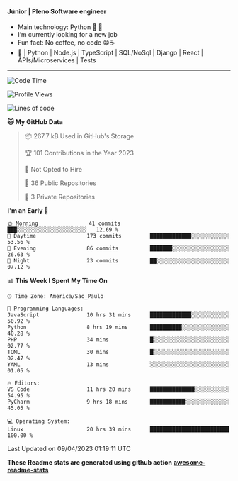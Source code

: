 #### Júnior | Pleno Software engineer 

- Main technology: Python 🐍 💖
- I’m currently looking for a new job
- Fun fact: No coffee, no code 😁☕
- 📖 | Python | Node.js | TypeScript | SQL/NoSql | Django | React | APIs/Microservices | Tests 
---
<!--START_SECTION:waka-->
![Code Time](http://img.shields.io/badge/Code%20Time-676%20hrs%2037%20mins-blue)

![Profile Views](http://img.shields.io/badge/Profile%20Views-0-blue)

![Lines of code](https://img.shields.io/badge/From%20Hello%20World%20I%27ve%20Written-10.6%20million%20lines%20of%20code-blue)

**🐱 My GitHub Data** 

> 📦 267.7 kB Used in GitHub's Storage 
 > 
> 🏆 101 Contributions in the Year 2023
 > 
> 🚫 Not Opted to Hire
 > 
> 📜 36 Public Repositories 
 > 
> 🔑 3 Private Repositories 
 > 
**I'm an Early 🐤** 

```text
🌞 Morning                41 commits          ███░░░░░░░░░░░░░░░░░░░░░░   12.69 % 
🌆 Daytime                173 commits         █████████████░░░░░░░░░░░░   53.56 % 
🌃 Evening                86 commits          ███████░░░░░░░░░░░░░░░░░░   26.63 % 
🌙 Night                  23 commits          ██░░░░░░░░░░░░░░░░░░░░░░░   07.12 % 
```


📊 **This Week I Spent My Time On** 

```text
🕑︎ Time Zone: America/Sao_Paulo

💬 Programming Languages: 
JavaScript               10 hrs 31 mins      █████████████░░░░░░░░░░░░   50.92 % 
Python                   8 hrs 19 mins       ██████████░░░░░░░░░░░░░░░   40.28 % 
PHP                      34 mins             █░░░░░░░░░░░░░░░░░░░░░░░░   02.77 % 
TOML                     30 mins             █░░░░░░░░░░░░░░░░░░░░░░░░   02.47 % 
YAML                     13 mins             ░░░░░░░░░░░░░░░░░░░░░░░░░   01.05 % 

🔥 Editors: 
VS Code                  11 hrs 20 mins      ██████████████░░░░░░░░░░░   54.95 % 
PyCharm                  9 hrs 18 mins       ███████████░░░░░░░░░░░░░░   45.05 % 

💻 Operating System: 
Linux                    20 hrs 39 mins      █████████████████████████   100.00 % 
```


 Last Updated on 09/04/2023 01:19:11 UTC
<!--END_SECTION:waka-->

**These Readme stats are generated using github action [awesome-readme-stats](https://github.com/anmol098/waka-readme-stats)**
